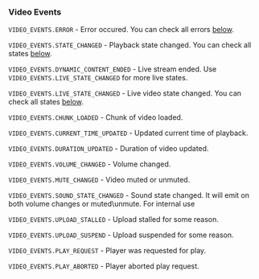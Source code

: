 ### Video Events

`VIDEO_EVENTS.ERROR` - Error occured. You can check all errors [below](#errors).

`VIDEO_EVENTS.STATE_CHANGED` - Playback state changed. You can check all states [below](#playback-states).

`VIDEO_EVENTS.DYNAMIC_CONTENT_ENDED` - Live stream ended. Use `VIDEO_EVENTS.LIVE_STATE_CHANGED` for more live states.

`VIDEO_EVENTS.LIVE_STATE_CHANGED` - Live video state changed. You can check all states [below](#live-states).

`VIDEO_EVENTS.CHUNK_LOADED` - Chunk of video loaded.

`VIDEO_EVENTS.CURRENT_TIME_UPDATED` - Updated current time of playback.

`VIDEO_EVENTS.DURATION_UPDATED` - Duration of video updated.

`VIDEO_EVENTS.VOLUME_CHANGED` - Volume changed.

`VIDEO_EVENTS.MUTE_CHANGED` - Video muted or unmuted.

`VIDEO_EVENTS.SOUND_STATE_CHANGED` - Sound state changed. It will emit on both volume changes or muted\unmute. For internal use

`VIDEO_EVENTS.UPLOAD_STALLED` - Upload stalled for some reason.

`VIDEO_EVENTS.UPLOAD_SUSPEND` - Upload suspended for some reason.

`VIDEO_EVENTS.PLAY_REQUEST` - Player was requested for play.

`VIDEO_EVENTS.PLAY_ABORTED` - Player aborted play request.


